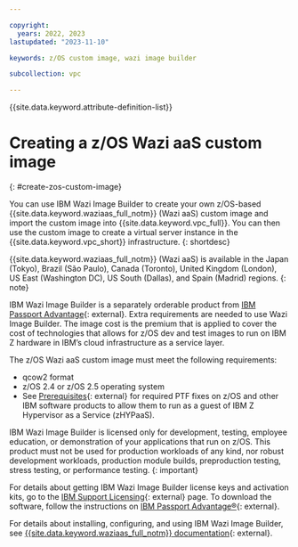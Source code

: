 ```yaml
---

copyright:
  years: 2022, 2023
lastupdated: "2023-11-10"

keywords: z/OS custom image, wazi image builder

subcollection: vpc

---
```


{{site.data.keyword.attribute-definition-list}}

# Creating a z/OS Wazi aaS custom image
{: #create-zos-custom-image}

You can use IBM Wazi Image Builder to create your own z/OS-based {{site.data.keyword.waziaas_full_notm}} (Wazi aaS) custom image and import the custom image into {{site.data.keyword.vpc_full}}. You can then use the custom image to create a virtual server instance in the {{site.data.keyword.vpc_short}} infrastructure.
{: shortdesc}
 
{{site.data.keyword.waziaas_full_notm}} (Wazi aaS) is available in the Japan (Tokyo), Brazil (São Paulo), Canada (Toronto), United Kingdom (London), US East (Washington DC), US South (Dallas), and Spain (Madrid) regions.
{: note}

IBM Wazi Image Builder is a separately orderable product from [IBM Passport Advantage](https://www.ibm.com/software/passportadvantage/){: external}. Extra requirements are needed to use Wazi Image Builder. The image cost is the premium that is applied to cover the cost of technologies that allows for z/OS dev and test images to run on IBM Z hardware in IBM’s cloud infrastructure as a service layer. 

The z/OS Wazi aaS custom image must meet the following requirements: 
* qcow2 format
* z/OS 2.4 or z/OS 2.5 operating system
* See [Prerequisites](https://www.ibm.com/docs/en/wazi-aas/1.0.0?topic=builder-prerequisites){: external} for required PTF fixes on z/OS and other IBM software products to allow them to run as a guest of IBM Z Hypervisor as a Service (zHYPaaS).

IBM Wazi Image Builder is licensed only for development, testing, employee education, or demonstration of your applications that run on z/OS. This product must not be used for production workloads of any kind, nor robust development workloads, production module builds, preproduction testing, stress testing, or performance testing.
{: important}

For details about getting IBM Wazi Image Builder license keys and activation kits, go to the [IBM Support Licensing](https://www.ibm.com/support/pages/ibm-support-licensing-start-page){: external} page. To download the software, follow the instructions on [IBM Passport Advantage&reg;](https://www.ibm.com/software/passportadvantage/){: external}. 

For details about installing, configuring, and using IBM Wazi Image Builder, see [{{site.data.keyword.waziaas_full_notm}} documentation](https://www.ibm.com/docs/en/wazi-aas/1.0.0){: external}.

